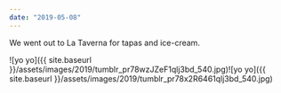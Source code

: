 ```yaml
---
date: "2019-05-08"
---
```


We went out to La Taverna for tapas and ice-cream.

![yo yo]({{ site.baseurl }}/assets/images/2019/tumblr_pr78wzJZeF1qlj3bd_540.jpg)![yo yo]({{ site.baseurl }}/assets/images/2019/tumblr_pr78x2R6461qlj3bd_540.jpg)
